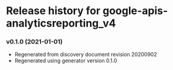 # Release history for google-apis-analyticsreporting_v4

### v0.1.0 (2021-01-01)

* Regenerated from discovery document revision 20200902
* Regenerated using generator version 0.1.0

